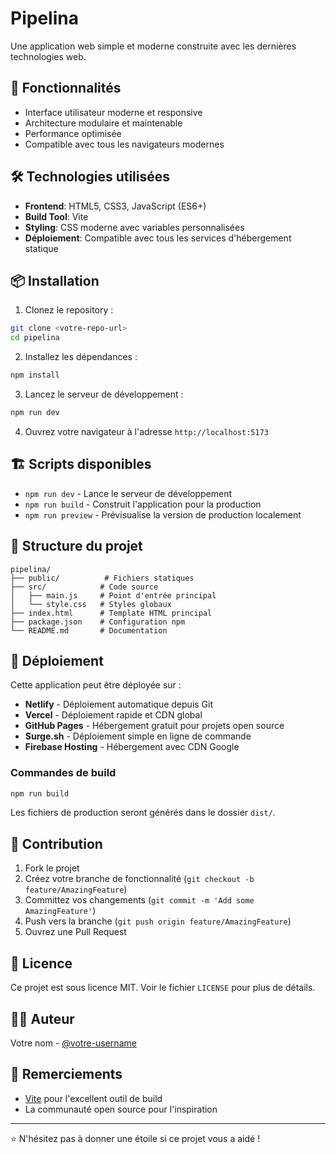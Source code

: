 # Pipelina

Une application web simple et moderne construite avec les dernières technologies web.

## 🚀 Fonctionnalités

- Interface utilisateur moderne et responsive
- Architecture modulaire et maintenable
- Performance optimisée
- Compatible avec tous les navigateurs modernes

## 🛠️ Technologies utilisées

- **Frontend**: HTML5, CSS3, JavaScript (ES6+)
- **Build Tool**: Vite
- **Styling**: CSS moderne avec variables personnalisées
- **Déploiement**: Compatible avec tous les services d'hébergement statique

## 📦 Installation

1. Clonez le repository :
```bash
git clone <votre-repo-url>
cd pipelina
```

2. Installez les dépendances :
```bash
npm install
```

3. Lancez le serveur de développement :
```bash
npm run dev
```

4. Ouvrez votre navigateur à l'adresse `http://localhost:5173`

## 🏗️ Scripts disponibles

- `npm run dev` - Lance le serveur de développement
- `npm run build` - Construit l'application pour la production
- `npm run preview` - Prévisualise la version de production localement

## 📁 Structure du projet

```
pipelina/
├── public/          # Fichiers statiques
├── src/            # Code source
│   ├── main.js     # Point d'entrée principal
│   └── style.css   # Styles globaux
├── index.html      # Template HTML principal
├── package.json    # Configuration npm
└── README.md       # Documentation
```

## 🚀 Déploiement

Cette application peut être déployée sur :

- **Netlify** - Déploiement automatique depuis Git
- **Vercel** - Déploiement rapide et CDN global
- **GitHub Pages** - Hébergement gratuit pour projets open source
- **Surge.sh** - Déploiement simple en ligne de commande
- **Firebase Hosting** - Hébergement avec CDN Google

### Commandes de build

```bash
npm run build
```

Les fichiers de production seront générés dans le dossier `dist/`.

## 🤝 Contribution

1. Fork le projet
2. Créez votre branche de fonctionnalité (`git checkout -b feature/AmazingFeature`)
3. Committez vos changements (`git commit -m 'Add some AmazingFeature'`)
4. Push vers la branche (`git push origin feature/AmazingFeature`)
5. Ouvrez une Pull Request

## 📝 Licence

Ce projet est sous licence MIT. Voir le fichier `LICENSE` pour plus de détails.

## 👨‍💻 Auteur

Votre nom - [@votre-username](https://github.com/votre-username)

## 🙏 Remerciements

- [Vite](https://vitejs.dev/) pour l'excellent outil de build
- La communauté open source pour l'inspiration

---

⭐ N'hésitez pas à donner une étoile si ce projet vous a aidé !